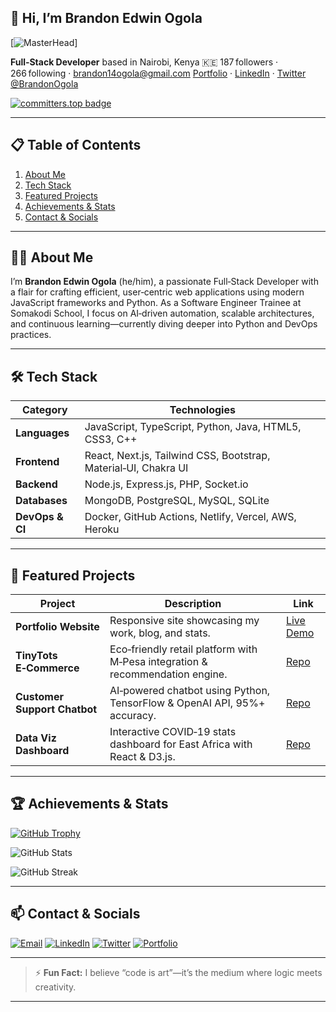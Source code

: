 ## 👋 Hi, I’m Brandon Edwin Ogola

\[![MasterHead](https://digitaledgetech.in/images/Banner_03.gif)]

**Full‑Stack Developer** based in Nairobi, Kenya 🇰🇪
187 followers · 266 following · [brandon14ogola@gmail.com](mailto:brandon14ogola@gmail.com)
[Portfolio](https://brandon-2i82.vercel.app/) · [LinkedIn](https://www.linkedin.com/in/brandon-edwin-ogola-b77063232/) · [Twitter @BrandonOgola](https://twitter.com/BrandonOgola)

[![committers.top badge](https://user-badge.committers.top/kenya/brandonedwinogola.svg)](https://user-badge.committers.top/kenya/brandonedwinogola)&#x20;

---

## 📋 Table of Contents

1. [About Me](#about-me)
2. [Tech Stack](#tech-stack)
3. [Featured Projects](#featured-projects)
4. [Achievements & Stats](#achievements--stats)
5. [Contact & Socials](#contact--socials)

---

## 👨‍💻 About Me

I’m **Brandon Edwin Ogola** (he/him), a passionate Full‑Stack Developer with a flair for crafting efficient, user‑centric web applications using modern JavaScript frameworks and Python. As a Software Engineer Trainee at Somakodi School, I focus on AI‑driven automation, scalable architectures, and continuous learning—currently diving deeper into Python and DevOps practices.

---

## 🛠 Tech Stack

| Category        | Technologies                                                    |
| --------------- | --------------------------------------------------------------- |
| **Languages**   | JavaScript, TypeScript, Python, Java, HTML5, CSS3, C++          |
| **Frontend**    | React, Next.js, Tailwind CSS, Bootstrap, Material‑UI, Chakra UI |
| **Backend**     | Node.js, Express.js, PHP, Socket.io                             |
| **Databases**   | MongoDB, PostgreSQL, MySQL, SQLite                              |
| **DevOps & CI** | Docker, GitHub Actions, Netlify, Vercel, AWS, Heroku            |

---

## 🚀 Featured Projects

| Project                      | Description                                                                   | Link                                                                  |
| ---------------------------- | ----------------------------------------------------------------------------- | --------------------------------------------------------------------- |
| **Portfolio Website**        | Responsive site showcasing my work, blog, and stats.                          | [Live Demo](https://brandon-2i82.vercel.app/)                         |
| **TinyTots E‑Commerce**      | Eco‑friendly retail platform with M‑Pesa integration & recommendation engine. | [Repo](https://github.com/brandonedwinogola/TinyTots)                 |
| **Customer Support Chatbot** | AI‑powered chatbot using Python, TensorFlow & OpenAI API, 95%+ accuracy.      | [Repo](https://github.com/brandonedwinogola/Customer-Support-Chatbot) |
| **Data Viz Dashboard**       | Interactive COVID‑19 stats dashboard for East Africa with React & D3.js.      | [Repo](https://github.com/brandonedwinogola/EDashboard)               |

---

## 🏆 Achievements & Stats

[![GitHub Trophy](https://github-profile-trophy.vercel.app/?username=brandonedwinogola\&theme=dracula)](https://github.com/brandonedwinogola)&#x20;

<p><img src="https://github-readme-stats.vercel.app/api?username=brandonedwinogola&show_icons=true&locale=en" alt="GitHub Stats" /></p>  
<p><img src="https://github-readme-streak-stats.herokuapp.com/?user=brandonedwinogola" alt="GitHub Streak" /></p>  

---

## 📫 Contact & Socials

<p align="left">  
  <a href="mailto:edogola4@gmail.com"><img src="https://img.shields.io/badge/Email-✉️?style=for-the-badge" alt="Email" /></a>  
  <a href="https://linkedin.com/in/brandon-edwin-ogola-b77063232"><img src="https://img.shields.io/badge/LinkedIn-0077B5?style=for-the-badge&logo=linkedin" alt="LinkedIn" /></a>  
  <a href="https://twitter.com/BrandonOgola"><img src="https://img.shields.io/badge/Twitter-1DA1F2?style=for-the-badge&logo=twitter" alt="Twitter" /></a>  
  <a href="https://brandon-2i82.vercel.app/"><img src="https://img.shields.io/badge/Portfolio-🌐?style=for-the-badge" alt="Portfolio" /></a>  
</p> 


---

> ⚡ **Fun Fact:** I believe “code is art”—it’s the medium where logic meets creativity.

---


